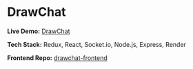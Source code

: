 # DrawChat

**Live Demo:** [DrawChat](https://drawchat.onrender.com/)  

**Tech Stack:** Redux, React, Socket.io, Node.js, Express, Render

**Frontend Repo:** [drawchat-frontend](https://github.com/emilyzhang625/drawchat-frontend)

